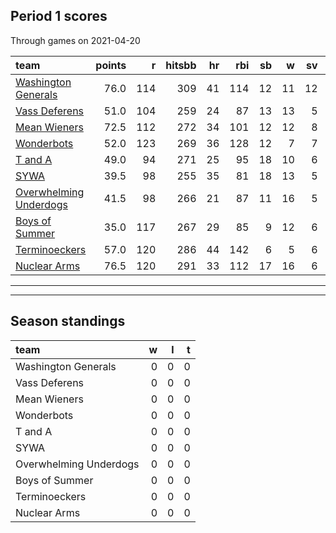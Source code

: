 

## Period 1 scores

Through games on 2021-04-20


|team                                              | points|   r| hitsbb| hr| rbi| sb|  w| sv|  so|      era|     whip|
|:-------------------------------------------------|------:|---:|------:|--:|---:|--:|--:|--:|---:|--------:|--------:|
|[Washington Generals](./washingtongenerals)       |   76.0| 114|    309| 41| 114| 12| 11| 12| 203| 2.898032| 1.057245|
|[Vass Deferens](./vassdeferens)                   |   51.0| 104|    259| 24|  87| 13| 13|  5| 207| 3.227787| 1.075929|
|[Mean Wieners](./meanwieners)                     |   72.5| 112|    272| 34| 101| 12| 12|  8| 223| 2.719780| 0.978022|
|[Wonderbots](./wonderbots)                        |   52.0| 123|    269| 36| 128| 12|  7|  7| 177| 4.158111| 1.318275|
|[T and A](./tanda)                                |   49.0|  94|    271| 25|  95| 18| 10|  6| 197| 3.652941| 1.170588|
|[SYWA](./sywa)                                    |   39.5|  98|    255| 35|  81| 18| 13|  5| 185| 4.552941| 1.264706|
|[Overwhelming Underdogs](./overwhelmingunderdogs) |   41.5|  98|    266| 21|  87| 11| 16|  5| 221| 4.129934| 1.189145|
|[Boys of Summer](./boysofsummer)                  |   35.0| 117|    267| 29|  85|  9| 12|  6| 183| 4.562624| 1.300199|
|[Terminoeckers](./terminoeckers)                  |   57.0| 120|    286| 44| 142|  6|  5|  6| 199| 3.748491| 1.279678|
|[Nuclear Arms](./nucleararms)                     |   76.5| 120|    291| 33| 112| 17| 16|  6| 226| 3.409556| 1.146758|

* * *
* * *

## Season standings


|team                   |  w|  l|  t|
|:----------------------|--:|--:|--:|
|Washington Generals    |  0|  0|  0|
|Vass Deferens          |  0|  0|  0|
|Mean Wieners           |  0|  0|  0|
|Wonderbots             |  0|  0|  0|
|T and A                |  0|  0|  0|
|SYWA                   |  0|  0|  0|
|Overwhelming Underdogs |  0|  0|  0|
|Boys of Summer         |  0|  0|  0|
|Terminoeckers          |  0|  0|  0|
|Nuclear Arms           |  0|  0|  0|


